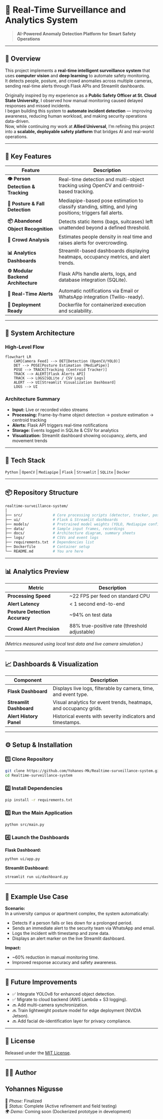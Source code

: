 # 🎯 Real-Time Surveillance and Analytics System  

> **AI-Powered Anomaly Detection Platform for Smart Safety Operations**  

---

## 🧩 Overview  

This project implements a **real-time intelligent surveillance system** that uses **computer vision** and **deep learning** to automate safety monitoring.  
It detects people, posture, and crowd anomalies across multiple cameras, sending real-time alerts through Flask APIs and Streamlit dashboards.  

Originally inspired by my experience as a **Public Safety Officer at St. Cloud State University**, I observed how manual monitoring caused delayed responses and missed incidents.  
I began building this system to **automate incident detection** — improving awareness, reducing human workload, and making security operations data-driven.  
Now, while continuing my work at **Allied Universal**, I’m refining this project into a **scalable, deployable safety platform** that bridges AI and real-world operations.  

---

## 🚀 Key Features  

| Feature | Description |
|----------|-------------|
| **👁️ Person Detection & Tracking** | Real-time detection and multi-object tracking using OpenCV and centroid-based tracking. |
| **🧍 Posture & Fall Detection** | Mediapipe-based pose estimation to classify standing, sitting, and lying positions; triggers fall alerts. |
| **📦 Abandoned Object Recognition** | Detects static items (bags, suitcases) left unattended beyond a defined threshold. |
| **👥 Crowd Analysis** | Estimates people density in real time and raises alerts for overcrowding. |
| **📊 Analytics Dashboards** | Streamlit-based dashboards displaying heatmaps, occupancy metrics, and alert trends. |
| **⚙️ Modular Backend Architecture** | Flask APIs handle alerts, logs, and database integration (SQLite). |
| **📧 Real-Time Alerts** | Automatic notifications via Email or WhatsApp integration (Twilio-ready). |
| **🐳 Deployment Ready** | Dockerfile for containerized execution and scalability. |

---

## 🧠 System Architecture  

### High-Level Flow
```mermaid
flowchart LR
    CAM[Camera Feed] --> DET[Detection (OpenCV/YOLO)]
    DET --> POSE[Posture Estimation (MediaPipe)]
    POSE --> TRACK[Tracking (Centroid Tracker)]
    TRACK --> ALERT[Flask Alerts API]
    TRACK --> LOGS[SQLite / CSV Logs]
    ALERT --> UI[Streamlit Visualization Dashboard]
    LOGS --> UI
```

### Architecture Summary  

- **Input:** Live or recorded video streams  
- **Processing:** Frame-by-frame object detection → posture estimation → centroid tracking  
- **Alerts:** Flask API triggers real-time notifications  
- **Storage:** Events logged in SQLite & CSV for analytics  
- **Visualization:** Streamlit dashboard showing occupancy, alerts, and movement trends  

---

## 🧰 Tech Stack  

`Python`  |  `OpenCV`  |  `Mediapipe`  |  `Flask`  |  `Streamlit`  |  `SQLite`  |  `Docker`

---

## 📦 Repository Structure  

```bash
realtime-surveillance-system/
│
├── src/              # Core processing scripts (detector, tracker, pose_utils)
├── ui/               # Flask & Streamlit dashboards
├── models/           # Pretrained model weights (YOLO, Mediapipe configs)
├── data/             # Sample input frames, recordings
├── docs/             # Architecture diagram, summary sheets
├── logs/             # CSVs and event logs
├── requirements.txt  # Dependencies list
├── Dockerfile        # Container setup
└── README.md         # You are here
```

---

## 📊 Analytics Preview  

| Metric | Description |
|---------|-------------|
| **Processing Speed** | ~22 FPS per feed on standard CPU |
| **Alert Latency** | < 1 second end-to-end |
| **Posture Detection Accuracy** | ~94% on test data |
| **Crowd Alert Precision** | 88% true-positive rate (threshold adjustable) |

*(Metrics measured using local test data and live camera simulation.)*

---

## 📈 Dashboards & Visualization  

| Component | Description |
|------------|-------------|
| **Flask Dashboard** | Displays live logs, filterable by camera, time, and event type. |
| **Streamlit Dashboard** | Visual analytics for event trends, heatmaps, and occupancy grids. |
| **Alert History Panel** | Historical events with severity indicators and timestamps. |

---

## ⚙️ Setup & Installation  

### 1️⃣ Clone Repository
```bash
git clone https://github.com/Yohanes-Mk/Realtime-surveillance-system.git
cd Realtime-surveillance-system
```

### 2️⃣ Install Dependencies
```bash
pip install -r requirements.txt
```

### 3️⃣ Run the Main Application
```bash
python src/main.py
```

### 4️⃣ Launch the Dashboards
**Flask Dashboard:**  
```bash
python ui/app.py
```

**Streamlit Dashboard:**  
```bash
streamlit run ui/dashboard.py
```

---

## 🧪 Example Use Case  

**Scenario:**  
In a university campus or apartment complex, the system automatically:  
- Detects if a person falls or lies down for a prolonged period.  
- Sends an immediate alert to the security team via WhatsApp and email.  
- Logs the incident with timestamp and zone data.  
- Displays an alert marker on the live Streamlit dashboard.

**Impact:**  
- ~60% reduction in manual monitoring time.  
- Improved response accuracy and safety awareness.  

---

## 🔮 Future Improvements  

- ✅ Integrate YOLOv8 for enhanced object detection.  
- ✅ Migrate to cloud backend (AWS Lambda + S3 logging).  
- 🔜 Add multi-camera synchronization.  
- 🔜 Train lightweight posture model for edge deployment (NVIDIA Jetson).  
- 🔜 Add facial de-identification layer for privacy compliance.  

---

## 🧾 License  
Released under the [MIT License](LICENSE).  

---

## 👨‍💻 Author  
**Yohannes Nigusse**  
---

📌 *Phase:* Finalized  
🧱 *Status:* Complete (Active refinement and field testing)  
🌍 *Demo:* Coming soon (Dockerized prototype in development)
